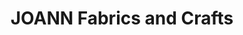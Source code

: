 ---
title: "JOANN Fabrics and Crafts"
url: /former-home-depot/joann-fabrics-and-crafts/
shop: Basteln
---